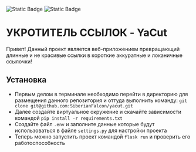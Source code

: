 ![Static Badge](https://img.shields.io/badge/Python-gray) ![Static Badge](https://img.shields.io/badge/Django_Rest_Framework-red?style=flat)

# УКРОТИТЕЛЬ ССЫЛОК - YaCut

Привет! Данный проект является веб-приложением превращающий длинные и не красивые ссылки в короткие аккуратные и локаничные ссылочки! 

## Установка

* Первым делом в терминале необходимо перейти в директорию для размещения данного репозитория и оттуда выполнить команду: ```git clone git@github.com:SiberianFalcon/yacut.git```
* Далее создайте виртуальное окружение и скачайте зависимости командой ```pip install -r requirements.txt```
* Создайте файл ```.env``` и заполните данные которые будут использоваться в файле ```settings.py``` для настройки проекта
* Теперь можно запустить проект командой ```flask run``` и проверить его работоспособность
